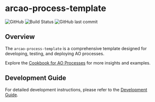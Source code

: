 # arcao-process-template

![GitHub](https://img.shields.io/github/license/ArcAOGaming/arcao-process-template)
![Build Status](https://img.shields.io/github/actions/workflow/status/ArcAOGaming/arcao-process-template/build.yml)
![GitHub last commit](https://img.shields.io/github/last-commit/ArcAOGaming/arcao-process-template)

## Overview

The `arcao-process-template` is a comprehensive template designed for developing, testing, and deploying AO processes.

Explore the [Cookbook for AO Processes](https://cookbook_ao.g8way.io/) for more insights and examples.

## Development Guide

For detailed development instructions, please refer to the [Development Guide](docs/development.md).